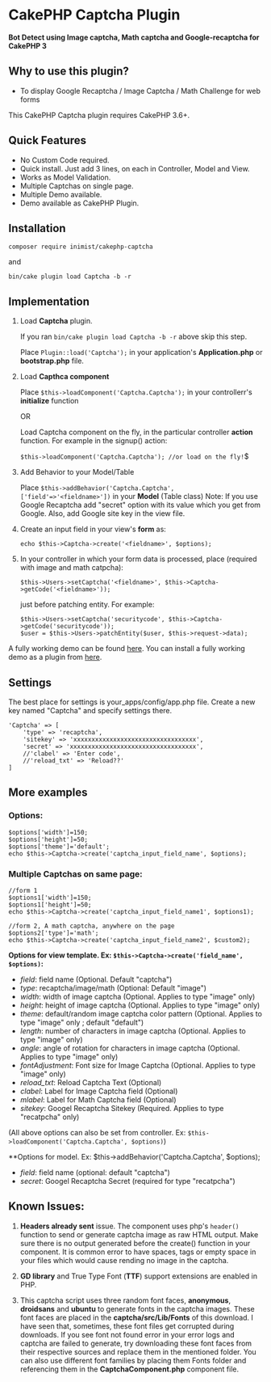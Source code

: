 # CakePHP Captcha Plugin

**Bot Detect using Image captcha, Math captcha and Google-recaptcha for CakePHP 3**

## Why to use this plugin?

* To display Google Recaptcha / Image Captcha / Math Challenge for web forms

This CakePHP Captcha plugin requires CakePHP 3.6+.

## Quick Features

* No Custom Code required.
* Quick install. Just add 3 lines, on each in Controller, Model and View.
* Works as Model Validation.
* Multiple Captchas on single page.
* Multiple Demo available.
* Demo available as CakePHP Plugin.

## Installation

```composer require inimist/cakephp-captcha```

and

```bin/cake plugin load Captcha -b -r```

## Implementation

1. Load **Captcha** plugin.

	If you ran ```bin/cake plugin load Captcha -b -r``` above skip this step.
	
	Place ```Plugin::load('Captcha');``` in your application's **Application.php** or **bootstrap.php** file.

2. Load **Capthca component**

	Place ```$this->loadComponent('Captcha.Captcha');``` in your controllerr's **initialize** function
	
	OR
	
	Load Captcha component on the fly, in the particular controller **action** function. For example in the signup() action:
	
	```$this->loadComponent('Captcha.Captcha'); //or load on the fly!```$

3. Add Behavior to your Model/Table

	Place  ```$this->addBehavior('Captcha.Captcha', ['field'=>'<fieldname>'])``` in your **Model** (Table class)
	Note: If you use Google Recaptcha add "secret" option with its value which you get from Google. Also, add Google site key in the view file.

4. Create an input field in your view's **form** as:

	```echo $this->Captcha->create('<fieldname>', $options);```

5. In your controller in which your form data is processed, place (required with image and math catpcha):

	```$this->Users->setCaptcha('<fieldname>', $this->Captcha->getCode('<fieldname>'));```

	just before patching entity. For example:

	```
	$this->Users->setCaptcha('securitycode', $this->Captcha->getCode('securitycode'));
	$user = $this->Users->patchEntity($user, $this->request->data);
	```

A fully working demo can be found [here](https://captcha.inimisttech.com). You can install a fully working demo as a plugin from [here](https://github.com/inimist/cakephp-captcha-demo).

## Settings

The best place for settings is your_apps/config/app.php file. Create a new key named "Captcha" and specify settings there.

    'Captcha' => [
        'type' => 'recaptcha',
        'sitekey' => 'xxxxxxxxxxxxxxxxxxxxxxxxxxxxxxxxxx',
        'secret' => 'xxxxxxxxxxxxxxxxxxxxxxxxxxxxxxxxxxx',
        //'clabel' => 'Enter code',
        //'reload_txt' => 'Reload??'
    ]

## More examples

### Options:

    $options['width']=150;
    $options['height']=50;
    $options['theme']='default';
    echo $this->Captcha->create('captcha_input_field_name', $options);

### Multiple Captchas on same page:

    //form 1
    $options1['width']=150;
    $options1['height']=50;
    echo $this->Captcha->create('captcha_input_field_name1', $options1);

    //form 2, A math captcha, anywhere on the page
    $options2['type']='math';
    echo $this->Captcha->create('captcha_input_field_name2', $custom2);

**Options for view template. Ex: `$this->Captcha->create('field_name', $options)`:**

* *field*: field name (Optional. Default "captcha")
* *type*: recaptcha/image/math (Optional: Default "image")
* *width*: width of image captcha (Optional. Applies to type "image" only)
* *height*: height of image captcha (Optional. Applies to type "image" only)
* *theme*: default/random image captcha color pattern (Optional. Applies to type "image" only ; default "default")
* *length*: number of characters in image captcha (Optional. Applies to type "image" only)
* *angle*: angle of rotation for characters in image captcha (Optional. Applies to type "image" only)
* *fontAdjustment*: Font size for Image Captcha (Optional. Applies to type "image" only)
* *reload_txt*: Reload Captcha Text (Optional)
* *clabel*: Label for Image Captcha field (Optional)
* *mlabel*: Label for Math Captcha field (Optional)
* *sitekey*: Googel Recaptcha Sitekey (Required. Applies to type "recatpcha" only)

(All above options can also be set from controller. Ex: `$this->loadComponent('Captcha.Captcha', $options)`)

**Options for model. Ex: $this->addBehavior('Captcha.Captcha', $options);

* *field*: field name (optional: default "captcha")
* *secret*: Googel Recaptcha Secret (required for type "recatpcha")

## Known Issues:

1. **Headers already sent** issue. The component uses php's `header()` function to send or generate captcha image as raw HTML output. Make sure there is no output generated before the create() function in your component. It is common error to have spaces, tags or empty space in your files which would cause rending no image in the captcha.

2. **GD library** and True Type Font (**TTF**) support extensions are enabled in PHP.

3. This captcha script uses three random font faces, **anonymous**, **droidsans** and **ubuntu**  to generate fonts in the captcha images. These font faces are placed in the **captcha/src/Lib/Fonts** of this download. I have seen that, sometimes, these font files get corrupted during downloads. If you see font not found error in your error logs and captcha are failed to generate, try downloading these font faces from their respective sources and replace them in the mentioned folder. You can also use different font families by placing them Fonts folder and referencing them in the **CaptchaComponent.php** component file.